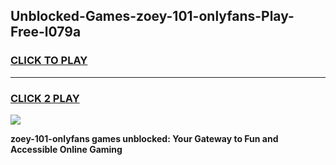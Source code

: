 
## Unblocked-Games-zoey-101-onlyfans-Play-Free-l079a
<h3>
<a href="https://premium76.site?title=zoey-101-onlyfans&ref=15A">CLICK TO PLAY</a></h3>
<hr>

<h3>
<a href="https://premium76.site?title=zoey-101-onlyfans&ref=15A">CLICK 2 PLAY</a>
  
</h3>

<a href="https://premium76.site?title=zoey-101-onlyfans&ref=15A"><img src="https://clearcache.store/games.png"></a>


**zoey-101-onlyfans games unblocked: Your Gateway to Fun and Accessible Online Gaming**

